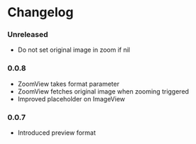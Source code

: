 # Changelog

### Unreleased
- Do not set original image in zoom if nil

### 0.0.8
- ZoomView takes format parameter
- ZoomView fetches original image when zooming triggered
- Improved placeholder on ImageView

### 0.0.7
- Introduced preview format
